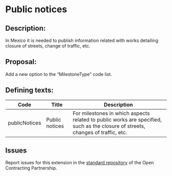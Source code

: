 # Public notices
## Description:

In Mexico it is needed to publish information related with works detailing closure of streets, change of traffic, etc.

## Proposal:

Add a new option to the “MilestoneType” code list.

## Defining texts:

**Code** | **Title** | **Description**
--|--|--
publicNotices | Public notices | For milestones in which aspects related to public works are specified, such as the closure of streets, changes of traffic, etc.

## Issues 

Report issues for this extension in the [standard repository](https://github.com/open-contracting/standard/issues/623) of the Open Contracting Partnership.
